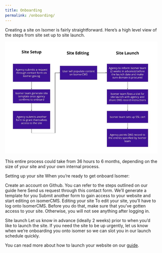 ```yaml
---
title: Onboarding
permalink: /onboarding/
---
```

Creating a site on Isomer is fairly straightforward. Here’s a high level view of the steps from site set up to site launch.

![Alt text for image on Isomer site](/images/Step%20to%20launch%20Isomer.jfif)

This entire process could take from 36 hours to 6 months, depending on the size of your site and your own internal process.

Setting up your site
When you’re ready to get onboard Isomer:

Create an account on Github. You can refer to the steps outlined on our guide here
Send us request through this contact form.
We’ll generate a template for you
Submit another form to gain access to your website and start editing on isomerCMS.
Editing your site
To edit your site, you’ll have to log onto IsomerCMS. Before you do that, make sure that you’ve gotten access to your site. Otherwise, you will not see anything after logging in.

Site launch
Let us know in advance (ideally 2 weeks) prior to when you’d like to launch the site. If you need the site to be up urgently, let us know when we’re onboarding you onto isomer so we can slot you in our launch schedule quickly.

You can read more about how to launch your website on our [guide](https://guide.isomer.gov.sg/).